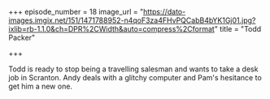 +++
episode_number = 18
image_url = "https://dato-images.imgix.net/151/1471788952-n4qoF3za4FHvPQCabB4bYK1Gj01.jpg?ixlib=rb-1.1.0&ch=DPR%2CWidth&auto=compress%2Cformat"
title = "Todd Packer"

+++

Todd is ready to stop being a travelling salesman and wants to take a desk job in Scranton. Andy deals with a glitchy computer and Pam's hesitance to get him a new one.
